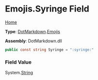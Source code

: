 # Emojis\.Syringe Field

[Home](../../../README.md)

**Type**: [DotMarkdown](../../README.md)\.[Emojis](../README.md)

**Assembly**: DotMarkdown\.dll

```csharp
public const string Syringe = ":syringe:"
```

### Field Value

System\.[String](https://docs.microsoft.com/en-us/dotnet/api/system.string)